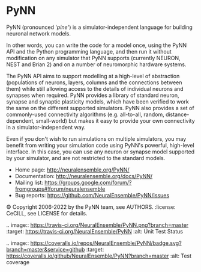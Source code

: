 PyNN
====

PyNN (pronounced '*pine*') is a simulator-independent language for building
neuronal network models.

In other words, you can write the code for a model once, using the PyNN API and
the Python programming language, and then run it without modification on any
simulator that PyNN supports (currently NEURON, NEST and Brian 2) and
on a number of neuromorphic hardware systems.

The PyNN API aims to support modelling at a high-level of abstraction
(populations of neurons, layers, columns and the connections between them) while
still allowing access to the details of individual neurons and synapses when
required. PyNN provides a library of standard neuron, synapse and synaptic
plasticity models, which have been verified to work the same on the different
supported simulators. PyNN also provides a set of commonly-used connectivity
algorithms (e.g. all-to-all, random, distance-dependent, small-world) but makes
it easy to provide your own connectivity in a simulator-independent way.

Even if you don't wish to run simulations on multiple simulators, you may
benefit from writing your simulation code using PyNN's powerful, high-level
interface. In this case, you can use any neuron or synapse model supported by
your simulator, and are not restricted to the standard models.


- Home page: http://neuralensemble.org/PyNN/
- Documentation: http://neuralensemble.org/docs/PyNN/
- Mailing list: https://groups.google.com/forum/?fromgroups#!forum/neuralensemble
- Bug reports: https://github.com/NeuralEnsemble/PyNN/issues


:copyright: Copyright 2006-2022 by the PyNN team, see AUTHORS.
:license: CeCILL, see LICENSE for details.

.. image:: https://travis-ci.org/NeuralEnsemble/PyNN.png?branch=master
   :target: https://travis-ci.org/NeuralEnsemble/PyNN
   :alt: Unit Test Status

.. image:: https://coveralls.io/repos/NeuralEnsemble/PyNN/badge.svg?branch=master&service=github
   :target: https://coveralls.io/github/NeuralEnsemble/PyNN?branch=master
   :alt: Test coverage

